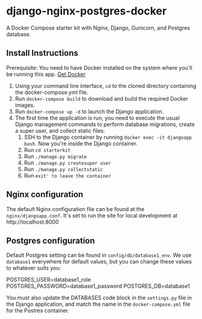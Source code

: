 # django-nginx-postgres-docker
A Docker Compose starter kit with Nginx, Django, Gunicorn, and Postgres database.

## Install Instructions
Prerequisite: You need to have Docker installed on the system where you'll be running this app. [Get Docker](https://docs.docker.com/install/)

1. Using your command line interface, `cd` to the cloned directory containing the docker-compose.yml file.
2. Run `docker-compose build` to download and build the required Docker images.
3. Run `docker-compose up -d` to launch the Django application.
4. The first time the application is run, you need to execute the usual Django management commands to perform database migrations, create a super user, and collect static files:
    1. SSH to the Django container by running `docker exec -it djangoapp bash`. Now you're inside the Django container.
    2. Run `cd starterkit`
    3. Run `./manage.py migrate`
    4. Run `./manage.py createsuper user`
    5. Run `./manage.py collectstatic`
    6. Run `exit' to leave the container`

## Nginx configuration
The default Nginx configuration file can be found at the `nginx/djangoapp.conf`.  It's set to run the site for local development at http://localhost:8000

## Postgres configuration
Default Postgres setting can be found in `config/db/database1_env`. We use `database1` everywhere for default values, but you can change these values to whatever suits you:

POSTGRES_USER=database1_role
POSTGRES_PASSWORD=database1_password
POSTGRES_DB=database1

You must also update the DATABASES code block in the `settings.py` file in the Django application, and match the name in the `docker-compose.yml` file for the Postres container.


